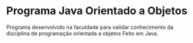 # Programa Java Orientado a Objetos

Programa desenvolvido na faculdade para validar conhecimento da disciplina de programação orientada a objetos
Feito em Java.
